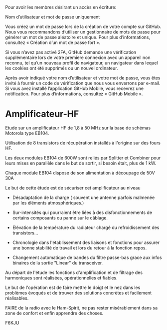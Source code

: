 Pour avoir les membres désirant un accès en écriture:

Nom d’utilisateur et mot de passe uniquement

Vous créez un mot de passe lors de la création de votre compte sur GitHub. Nous vous recommandons d’utiliser un gestionnaire de mots de passe pour générer un mot de passe aléatoire et unique. Pour plus d’informations, consultez « Création d’un mot de passe fort ».

Si vous n’avez pas activé 2FA, GitHub demande une vérification supplémentaire lors de votre première connexion avec un appareil non reconnu, tel qu’un nouveau profil de navigateur, un navigateur dans lequel les cookies ont été supprimés ou un nouvel ordinateur.

Après avoir indiqué votre nom d’utilisateur et votre mot de passe, vous êtes invité à fournir un code de vérification que nous vous enverrons par e-mail. Si vous avez installé l’application GitHub Mobile, vous recevrez une notification. Pour plus d’informations, consultez « GitHub Mobile ».
# Amplificateur-HF


Etude sur un amplificateur HF de 1,8 à 50 MHz sur la base de schémas Motorola type EB104.

Utilisation de 8 transistors de récupération installés à l'origine sur des fours HF.

Les deux modules EB104 de 600W sont reliés par Splitter et Combiner pour leurs mises en parallèle dans le but de sortir, si besoin était, plus de 1 kW.

Chaque module EB104 dispose de son alimentation à découpage de 50V 30A

Le but de cette étude est de sécuriser cet amplificateur au niveau

  - Désadaptation de la charge ( souvent une antenne parfois malmenée par les éléments atmosphériques.)
  
  - Sur-intensités qui pourraient être liées à des disfonctionnements de certains composants ou panne sur le câblage.
  
  - Elévation de la température du radiateur chargé du refroidissement des transistors...
  
  - Chronologie dans l'établissement des liaisons et fonctions pour assurer une bonne stabilité de travail et lors du retour à la fonction repos.
  
  - Changement automatique de bandes du filtre passe-bas grace aux infos binaires de la sortie "Linear" du transceiver.

Au départ de l'étude les fonctions d'amplification et de filtrage des harmoniques sont réalisées, opérationnelles et fiables.

Le but de l'opération est de faire mettre le doigt et le nez dans les problèmes évoqués et de trouver des solutions concrètes et facilement réalisables.

FAIRE de la radio avec le Ham-Spirit, ne pas rester misérablement dans sa zone de confort et enfin apprendre des choses.

  
F6KJU
